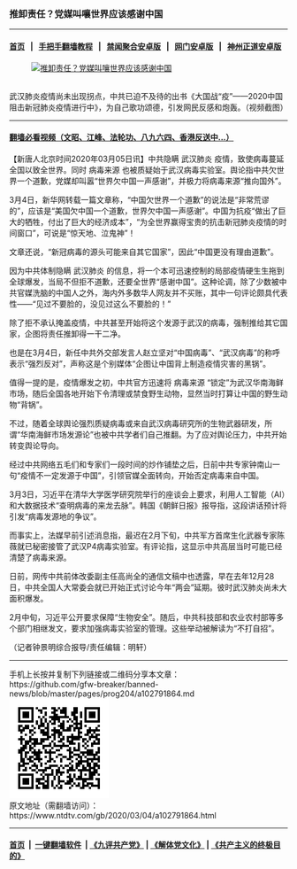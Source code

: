 ### 推卸责任？党媒叫嚷世界应该感谢中国
------------------------

#### [首页](https://github.com/gfw-breaker/banned-news/blob/master/README.md) &nbsp;&nbsp;|&nbsp;&nbsp; [手把手翻墙教程](https://github.com/gfw-breaker/guides/wiki) &nbsp;&nbsp;|&nbsp;&nbsp; [禁闻聚合安卓版](https://github.com/gfw-breaker/bn-android) &nbsp;&nbsp;|&nbsp;&nbsp; [网门安卓版](https://github.com/oGate2/oGate) &nbsp;&nbsp;|&nbsp;&nbsp; [神州正道安卓版](https://github.com/SzzdOgate/update) 



<div><div class="featured_image">
 <a href="https://i.ntdtv.com/assets/uploads/2020/02/11-27.jpg" target="_blank">
  <figure>
   <img alt="推卸责任？党媒叫嚷世界应该感谢中国" src="https://i.ntdtv.com/assets/uploads/2020/02/11-27-800x450.jpg"/>
  </figure><br/>
 </a>
 <span class="caption">
  武汉肺炎疫情尚未出现拐点，中共已迫不及待的出书《大国战“疫”——2020中国阻击新冠肺炎疫情进行中》，为自己歌功颂德，引发网民反感和炮轰。（视频截图）
 </span>
</div>
</div><hr/>

#### [翻墙必看视频（文昭、江峰、法轮功、八九六四、香港反送中...）](https://github.com/gfw-breaker/banned-news/blob/master/pages/link3.md)

<div><div class="post_content" itemprop="articleBody">
 <p>
  【新唐人北京时间2020年03月05日讯】中共隐瞒
  <ok href="https://www.ntdtv.com/gb/武汉肺炎.htm">
   武汉肺炎
  </ok>
  疫情，致使病毒蔓延全国以致全世界。同时
  <ok href="https://www.ntdtv.com/gb/病毒来源.htm">
   病毒来源
  </ok>
  也被质疑始于武汉病毒实验室。舆论指中共欠世界一个道歉，党媒却叫嚣“世界欠中国一声感谢”，并极力将病毒来源“推向国外”。
 </p>
 <p>
  3月4日，新华网转载一篇文章称，“中国欠世界一个道歉”的说法是“非常荒谬的”，应该是“美国欠中国一个道歉，世界欠中国一声感谢”。中国为抗疫“做出了巨大的牺牲，付出了巨大的经济成本”，“为全世界赢得宝贵的抗击新冠肺炎疫情的时间窗口”，可说是“惊天地、泣鬼神”！
 </p>
 <p>
  文章还说，“新冠病毒的源头可能来自其它国家”，因此“中国更没有理由道歉”。
 </p>
 <p>
  因为中共体制隐瞒
  <ok href="https://www.ntdtv.com/gb/武汉肺炎.htm">
   武汉肺炎
  </ok>
  的信息，将一个本可迅速控制的局部疫情硬生生拖到全球爆发，当局不但拒不道歉，还要全世界“感谢中国”。这种论调，除了少数被中共官媒洗脑的中国人之外，海内外多数华人网友并不买账，其中一句评论颇具代表性——“见过不要脸的，没见过这么不要脸的！”
 </p>
 <p>
  除了拒不承认掩盖疫情，中共甚至开始将这个发源于武汉的病毒，强制推给其它国家，企图将责任推卸得一干二净。
 </p>
 <p>
  也是在3月4日，新任中共外交部发言人赵立坚对“中国病毒”、“武汉病毒”的称呼表示“强烈反对”，声称这是个别媒体“企图让中国背上制造疫情灾害的黑锅”。
 </p>
 <p>
  值得一提的是，疫情爆发之初，中共官方迅速将
  <ok href="https://www.ntdtv.com/gb/病毒来源.htm">
   病毒来源
  </ok>
  “锁定”为武汉华南海鲜市场，随后全国各地开始下令清理或禁食野生动物，显然当时打算让中国的野生动物“背锅”。
 </p>
 <p>
  不过，随着全球舆论强烈质疑病毒或来自武汉病毒研究所的生物武器研发，所谓“华南海鲜市场发源论”也被中共学者们自己推翻。为了应对舆论压力，中共开始转变舆论导向。
 </p>
 <p>
  经过中共网络五毛们和专家们一段时间的炒作铺垫之后，日前中共专家钟南山一句“疫情不一定发源于中国”，引领官媒全面转向，开始否定病毒来自中国。
 </p>
 <p>
  3月3日，习近平在清华大学医学研究院举行的座谈会上要求，利用人工智能（AI）和大数据技术“查明病毒的来龙去脉”。韩国《朝鲜日报》报导指，这段讲话预计将引发“病毒发源地的争议”。
 </p>
 <p>
  而事实上，法媒早前引述消息指，最迟在2月下旬，中共军方首席生化武器专家陈薇就已秘密接管了武汉P4病毒实验室。有评论指，这显示中共高层当时可能已经清楚了病毒来源。
 </p>
 <p>
  日前，网传中共前体改委副主任高尚全的通信文稿中也透露，早在去年12月28日，中共全国人大常委会就已开始正式讨论今年“两会”延期。彼时武汉肺炎尚未大面积爆发。
 </p>
 <p>
  2月中旬，习近平公开要求保障“生物安全”。随后，中共科技部和农业农村部等多个部门相继发文，要求加强病毒实验室的管理。这些举动被解读为“不打自招”。
 </p>
 <p>
  （记者钟景明综合报导/责任编辑：明轩）
 </p>
 <div class="single_ad">
 </div>
</div>
</div>
<hr/>
手机上长按并复制下列链接或二维码分享本文章：<br/>
https://github.com/gfw-breaker/banned-news/blob/master/pages/prog204/a102791864.md <br/>
<a href='https://github.com/gfw-breaker/banned-news/blob/master/pages/prog204/a102791864.md'><img src='https://github.com/gfw-breaker/banned-news/blob/master/pages/prog204/a102791864.md.png'/></a> <br/>
原文地址（需翻墙访问）：https://www.ntdtv.com/gb/2020/03/04/a102791864.html


------------------------
#### [首页](https://github.com/gfw-breaker/banned-news/blob/master/README.md) &nbsp;|&nbsp; [一键翻墙软件](https://github.com/gfw-breaker/nogfw/blob/master/README.md) &nbsp;| [《九评共产党》](https://github.com/gfw-breaker/9ping.md/blob/master/README.md#九评之一评共产党是什么) | [《解体党文化》](https://github.com/gfw-breaker/jtdwh.md/blob/master/README.md) | [《共产主义的终极目的》](https://github.com/gfw-breaker/gczydzjmd.md/blob/master/README.md)


<img src='http://gfw-breaker.win/banned-news/pages/prog204/a102791864.md' width='0px' height='0px'/>